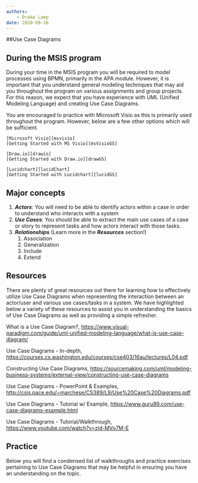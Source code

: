 ```yaml
---
authors:
    - Drake Lamp
date: 2020-09-26
---
```


##Use Case Diagrams

## During the MSIS program

During your time in the MSIS program you will be required to model processes using BPMN, primarily in the APA module. However, it is important that you understand general modeling techniques that may aid you throughout the program on various assignments and group projects. For this reason, we expect that you have experience with UML (Unified Modeling Language) and creating Use Case Diagrams.

You are encouraged to practice with Microsoft Visio as this is primarily used throughout the program. However, below are a few other options which will be sufficient.

    [Microsoft Visio][msvisio]
    [Getting Started with MS Visio][msVisioGS]
[msvisio]:  https://uits.iu.edu/iuanyware
[msVisioGS]: https://www.youtube.com/watch?v=b09dKHvu4-4

    [Draw.io][drawio]
    [Getting Started with Draw.io][drawGS]
[drawio]: https://app.diagrams.net/
[drawGS]: https://www.youtube.com/watch?v=Z0D96ZikMkc

    [Lucidchart][lucidChart]
    [Getting Started with Lucidchart][lucidGS]
[lucidChart]:https://LucidChart.com/
[lucidGS]:https://www.youtube.com/watch?v=QFVZVaOcz7E

## Major concepts

1. _**Actors**_: You will need to be able to identify actors within a case in order to understand who interacts with a system
2. _**Use Cases**_: You should be able to extract the main use cases of a case or story to represent tasks and how actors interact with those tasks.
3. _**Relationships**_ (Learn more in the _**Resources**_ section!)
    1. Association
    2. Generalization
    3. Include
    4. Extend

## Resources

There are plenty of great resources out there for learning how to effectively utilize Use Case Diagrams when representing the interaction between an actor/user and various use cases/tasks in a system. We have highlighted below a variety of these resources to assist you in understanding the basics of Use Case Diagrams as well as providing a simple refresher.

  What is a Use Case Diagram?, https://www.visual-paradigm.com/guide/uml-unified-modeling-language/what-is-use-case-diagram/

  Use Case Diagrams - In-depth, https://courses.cs.washington.edu/courses/cse403/16au/lectures/L04.pdf

  Constructing Use Case Diagrams, https://sourcemaking.com/uml/modeling-business-systems/external-view/constructing-use-case-diagrams

  Use Case Diagrams - PowerPoint & Examples, http://csis.pace.edu/~marchese/CS389/L9/Use%20Case%20Diagrams.pdf

  Use Case Diagrams - Tutorial w/ Example, https://www.guru99.com/use-case-diagrams-example.html

  Use Case Diagrams - Tutorial/Walkthrough, https://www.youtube.com/watch?v=zid-MVo7M-E


## Practice

Below you will find a condensed list of walkthroughs and practice exercises pertaining to Use Case Diagrams that may be helpful in ensuring you have an understanding on the topic.
